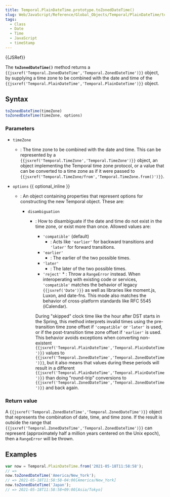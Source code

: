 ```yaml
---
title: Temporal.PlainDateTime.prototype.toZonedDateTime()
slug: Web/JavaScript/Reference/Global_Objects/Temporal/PlainDateTime/toZonedDateTime
tags:
  - Class
  - Date
  - Time
  - JavaScript
  - timeStamp
---
```

{{JSRef}}

<p class="summary"><span class="seoSummary">The <strong><code>toZonedDateTime()</code></strong> method returns a <code>{{jsxref('Temporal.ZonedDateTime','Temporal.ZonedDateTime')}}</code> object, by supplying a time zone to be combined with the date and time of the <code>{{jsxref('Temporal.PlainDateTime','Temporal.PlainDateTime')}}</code> object.</span></p>

## Syntax

```js
toZonedDateTime(timeZone)
toZonedDateTime(timeZone, options)
```

### Parameters

- `timeZone`

  - : The time zone to be combined with the date and time. This can be
    represented by a
    `{{jsxref('Temporal.TimeZone','Temporal.TimeZone')}}`
    object, an object implementing the Temporal time zone protocol, or a value
    that can be converted to a time zone as if it were passed to
    `{{jsxref('Temporal.TimeZone/from','Temporal.TimeZone.from()')}}`.

- `options` {{ optional_inline }}

  - : An object containing properties that represent options for constructing
    the new Temporal object. These are:

    - `disambiguation`

      - : How to disambiguate if the date and time do not exist in the time
        zone, or exist more than once. Allowed values are:

        - `'compatible'` (default)
          - : Acts like `'earlier'` for backward transitions and `'later'` for
            forward transitions.
        - `'earlier'`
          - : The earlier of the two possible times.
        - `'later'`
          - : The later of the two possible times.
        - `'reject'` \* : Throw a `RangeError` instead. When interoperating with
          existing code or services, `'compatible'` matches the behavior of
          legacy `{{jsxref('Date')}}` as well as libraries like moment.js,
          Luxon, and date-fns. This mode also matches the behavior of
          cross-platform standards like RFC 5545 (iCalendar).

        During "skipped" clock time like the hour after DST starts in the
        Spring, this method interprets invalid times using the pre-transition
        time zone offset if `'compatible'` or `'later'` is used, or if the
        post-transition time zone offset if `'earlier'` is used. This behavior
        avoids exceptions when converting non-existent
        `{{jsxref('Temporal.PlainDateTime','Temporal.PlainDateTime')}}`
        values to
        `{{jsxref('Temporal.ZonedDateTime','Temporal.ZonedDateTime')}}`,
        but it also means that values during these periods will result in a
        different
        `{{jsxref('Temporal.PlainDateTime','Temporal.PlainDateTime')}}`
        than doing "round-trip" conversions to
        `{{jsxref('Temporal.ZonedDateTime','Temporal.ZonedDateTime')}}`
        and back again.

### Return value

A
`{{jsxref('Temporal.ZonedDateTime','Temporal.ZonedDateTime')}}`
object that represents the combination of date, time, and time zone. If the
result is outside the range that
`{{jsxref('Temporal.ZonedDateTime','Temporal.ZonedDateTime')}}`
can represent (approximately half a million years centered on the Unix epoch),
then a `RangeError` will be thrown.

## Examples

```js
var now = Temporal.PlainDateTime.from('2021-05-18T11:58:58');
// =>
now.toZonedDateTime('America/New_York');
// => 2021-05-18T11:58:58-04:00[America/New_York]
now.toZonedDateTime('Japan');
// => 2021-05-18T11:58:58+09:00[Asia/Tokyo]
```
